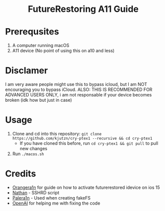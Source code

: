 <h1 align="center">FutureRestoring A11 Guide</h1>

# Prerequsites
1. A computer running macOS
2. A11 device (No point of using this on a10 and less)

# Disclamer
I am very aware people might use this to bypass icloud, but I am NOT encouraging you to bypass iCloud.
ALSO: THIS IS RECOMMENDED FOR ADVANCED USERS ONLY, i am not responsable if your device becomes broken (idk how but just in case)

# Usage
1. Clone and cd into this repository: `git clone https://github.com/kjutzn/cry-ptex1 --recursive && cd cry-ptex1`
    - If you have cloned this before, run `cd cry-ptex1 && git pull` to pull new changes
2. Run `./macos.sh `

# Credits

- [Orangera1n](https://gist.github.com/Orangera1n/fa3ca03d6aa9f5be963fd3b72c3f4225) for guide on how to activate futurerestored idevice on ios 15
- [Nathan](https://github.com/verygenericname/SSHRD_Script) - SSHRD script
- [Palera1n](https://github.com/palera1n/palera1n) - Used when creating fakeFS
- [OpenAI](https://chat.openai.com/chat) for helping me with fixing the code
